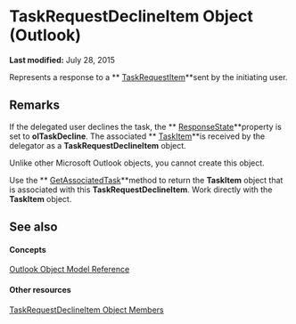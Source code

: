 
# TaskRequestDeclineItem Object (Outlook)

 **Last modified:** July 28, 2015

Represents a response to a  ** [TaskRequestItem](2908a28a-634c-e786-aa53-f3e32038b727.md)**sent by the initiating user. 

## Remarks

If the delegated user declines the task, the  ** [ResponseState](91f1d4a1-f55b-7379-c1a8-c302bac25a6c.md)**property is set to  **olTaskDecline**. The associated  ** [TaskItem](5df8cfa5-5460-a5a1-a130-ba5bca1a0091.md)**is received by the delegator as a  **TaskRequestDeclineItem** object.

Unlike other Microsoft Outlook objects, you cannot create this object.

Use the  ** [GetAssociatedTask](4d92d092-b8b8-4378-1193-8b7f17b9dacb.md)**method to return the  **TaskItem** object that is associated with this **TaskRequestDeclineItem**. Work directly with the  **TaskItem** object.


## See also


#### Concepts


 [Outlook Object Model Reference](73221b13-d8d8-99b8-3394-b95dbbfd5ddc.md)
#### Other resources


 [TaskRequestDeclineItem Object Members](3de31d0d-2444-876c-5d4d-1192851301af.md)
